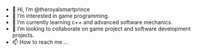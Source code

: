 - 👋 Hi, I’m @theroyalsmartprince
- 👀 I’m interested in game programming.
- 🌱 I’m currently learning c++ and advanced software mechanics.
- 💞️ I’m looking to collaborate on game project and software development projects.
- 📫 How to reach me ...

<!---
theroyalsmartprince/theroyalsmartprince is a ✨ special ✨ repository because its `README.md` (this file) appears on your GitHub profile.
You can click the Preview link to take a look at your changes.
--->
